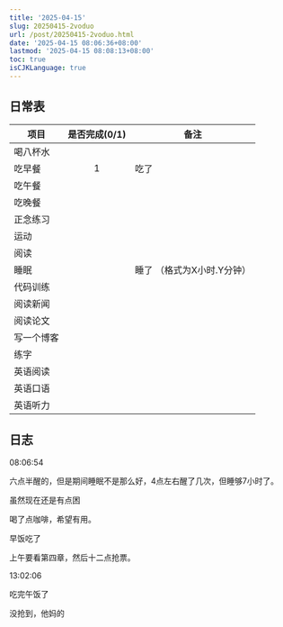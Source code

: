 ```yaml
---
title: '2025-04-15'
slug: 20250415-2voduo
url: /post/20250415-2voduo.html
date: '2025-04-15 08:06:36+08:00'
lastmod: '2025-04-15 08:08:13+08:00'
toc: true
isCJKLanguage: true
---
```






## 日常表

|项目|是否完成(0/1)|备注|
| ------------| :-------------: | -----------------------------|
|喝八杯水|||
|吃早餐|1|吃了|
|吃午餐|||
|吃晚餐|||
|正念练习|||
|运动|||
|阅读|||
|睡眠||睡了  （格式为X小时.Y分钟）|
|代码训练|||
|阅读新闻|||
|阅读论文|||
|写一个博客|||
|练字|||
|英语阅读|||
|英语口语|||
|英语听力|||

## 日志

08:06:54

六点半醒的，但是期间睡眠不是那么好，4点左右醒了几次，但睡够7小时了。

虽然现在还是有点困

喝了点咖啡，希望有用。

早饭吃了

上午要看第四章，然后十二点抢票。

13:02:06

吃完午饭了

没抢到，他妈的
